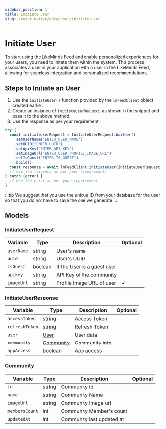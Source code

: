 ```yaml
---
sidebar_position: 1
title: Initiate User
slug: /react-native/data/user/initiate-user
---
```


# Initiate User

To start using the LikeMinds Feed and enable personalized experiences for your users, you need to initate them within the system. This process associates a user in your application with a user in the LikeMinds Feed, allowing for seamless integration and personalized recommendations.

## Steps to Initiate an User

1. Use the `initiateUser()` function provided by the `lmFeedClient` object created earlier.
2. Create an instance of `InitiateUserRequest`, as shown in the snippet and pass it to the above method.
3. Use the response as per your requirement

```js
try {
  const initiateUserRequest = InitiateUserRequest.builder()
    .setUserName("ENTER_USER_NAME")
    .setUUID("ENTER_UUID")
    .setApiKey("ENTER_API_KEY")
    .setImageUrl("ENTER_USER_PROFILE_IMAGE_URL")
    .setIsGuest("ENTER_IS_GUEST")
    .build();
  const response = await lmFeedClient.initiateUser(initiateUserRequest);
  // Use the response as per your requirement.
} catch (error) {
  // Use the error as per your requirement.
}
```

:::tip
We suggest that you use the unique ID from your database for the user so that you do not have to save the one we generate.
:::

## Models

### InitiateUserRequest

| Variable   | Type    | Description                 | Optional |
| ---------- | ------- | --------------------------- | -------- |
| `userName` | string  | User's name                 |          |
| `uuid`     | string  | User's UUID                 |          |
| `isGuest`  | boolean | If the User is a guest user |          |
| `apikey`   | string  | API Key of the community    |          |
| `imageUrl` | string  | Profile Image URL of user   |    ✔     |

### InitiateUserResponse

| Variable       | Type                                             | Description    | Optional |
| -------------- | ------------------------------------------------ | -------------- | -------- |
| `accessToken`  | string                                           | Access Token   |          |
| `refreshToken` | string                                           | Refresh Token  |          |
| `user`         | [User](../Models/user-model.md)                  | User data      |          |
| `community`    | [Community](../User/initiate-user.md/#community) | Community info |          |
| `appAccess`    | boolean                                          | App access     |          |

### Community

| Variable       | Type   | Description               | Optional |
| -------------- | ------ | ------------------------- | -------- |
| `id`           | string | Community Id              |          |
| `name`         | string | Community Name            |          |
| `imageUrl`     | string | Community Image url       |          |
| `membersCount` | int    | Community Member's count  |          |
| `updatedAt`    | int    | Community last updated at |          |
